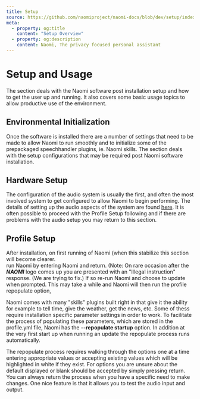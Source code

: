```yaml
---
title: Setup
source: https://github.com/naomiproject/naomi-docs/blob/dev/setup/index.md
meta:
  - property: og:title
    content: "Setup Overview"
  - property: og:description
    content: Naomi, The privacy focused personal assistant
---
```


# Setup and Usage

The section deals with the Naomi software post installation setup and how to get the user up and running. It also covers some basic usage topics to allow productive use of the environment.

## Environmental Initialization

Once the software is installed there are a number of settings that need to be made to allow Naomi to run smoothly and to initialize some of the prepackaged speechhandler plugins, ie. Naomi skills. The section deals with the setup configurations that may be required post Naomi software installation.

## Hardware Setup

The configuration of the audio system is usually the first, and often the most involved system to get configured to allow Naomi to begin performing. The details of setting up the audio aspects of the system are found [here](./audio/). It is often possible to proceed with the Profile Setup following and if there are problems with the audio setup you may return to this section.

## Profile Setup

After installation, on first running of Naomi (when this stabilize this section will become clearer.  
run Naomi by entering Naomi and return. (Note: On rare occasion after the **_NAOMI_** logo comes up you are presented with an "Illegal instruction" response. (We are trying to fix.) If so re-run Naomi and choose to update when prompted. This may take a while and Naomi will then run the profile repopulate option,

Naomi comes with many "skills" plugins built right in that give it the ability for example to tell time, give the weather, get the news, etc. Some of thess require installation specific parameter settings in order to work. To facilitate the process of populating these parameters, which are stored in the profile.yml file, Naomi has the **--repopulate startup** option. In addition at the very first start up when running an update the repopulate process runs automatically.

The repopulate process requires walking through the options one at a time entering appropriate values or accepting existing values which will be highlighted in white if they exist. For options you are unsure about the default displayed or blank should be accepted by simply pressing return. You can always return the process when you have a specific need to make changes. One nice feature is that it allows you to test the audio input and output.  

<DocPreviousVersions/>
<EditPageLink/>
